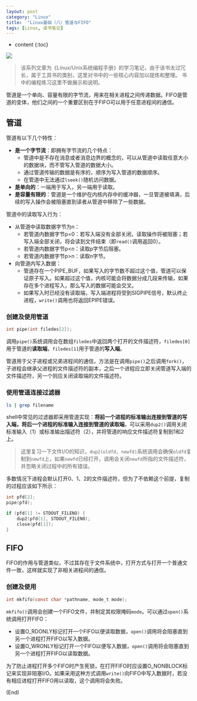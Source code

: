 ```yaml
---
layout: post
category: "Linux"
title:  "Linux基础（八）管道与FIFO"
tags: [Linux, 读书笔记]
---
```


* content
{:toc}

![](https://picsum.photos/800/300/?image=155)

> 该系列文章为《Linux/Unix系统编程手册》的学习笔记，由于该书太过冗长，属于工具书的类别，这里对书中的一些核心内容加以提炼和整理。
> 书中的编程练习这里不做展示和说明。





管道是一个单向、容量有限的字节流，用来在相关进程之间传递数据。FIFO是管道的变体，他们之间的一个重要区别在于FIFO可以用于任意进程间的通信。

## 管道

管道有以下几个特性：
+ **是一个字节流**：即拥有字节流的几个特点：
    - 管道中是不存在消息或者消息边界的概念的，可以从管道中读取任意大小的数据块，而不管写入管道的数据大小。
    - 通过管道传输的数据是有序的，顺序为写入管道的数据顺序。
    - 在管道中无法通过`lseek()`随机访问数据。
+ **是单向的**：一端用于写入，另一端用于读取。
+ **是容量有限的**：管道是一个维护在内核内存中的缓冲器，一旦管道被填满，后续的写入操作会被阻塞直到读者从管道中移除了一些数据。

管道中的读取写入行为：
+ 从管道中读取数据字节为n：
    - 若管道内数据字节p=0：若写入端没有全部关闭，读取操作将被阻塞；若写入端全部关闭，将会读到文件结束（即`read()`调用返回0）。
    - 若管道内数据字节p<n：读取p字节后阻塞。
    - 若管道内数据字节p>n：读取n字节。
+ 向管道内写入数据：
    - 管道存在一个PIPE_BUF，如果写入的字节数不超过这个值，管道可以保证原子写入。如果超过这个值，内核可能会将数据分成几段来传输，如果存在多个进程写入，那么写入的数据可能会交叉。
    - 如果写入时已经没有读取端，写入端进程将受到SIGPIPE信号，默认终止进程，`write()`调用也将返回EPIPE错误。

### 创建及使用管道
```c
int pipe(int filedes[2]);
```
调用`pipe()`系统调用会在数组`filedes`中返回两个打开的文件描述符，`filedes[0]`用于管道的**读取端**，`filedes[1]`用于管道的**写入端**。

管道用于父子进程或兄弟进程间的通信，方法是在调用`pipe()`之后调用`fork()`，子进程会继承父进程的文件描述符的副本，之后一个进程应立即关闭管道写入端的文件描述符，另一个则应关闭读取端的文件描述符。

### 使用管道连接过滤器
```sh
ls | grep filename
```
shell中常见的过滤器即采用管道实现：**将前一个进程的标准输出连接到管道的写入端，将后一个进程的标准输入连接到管道的读取端**，可以采用`dup2()`调用关闭标准输入（1）或标准输出描述符（2），并将管道的响应文件描述符复制到1和2上。
> 这里复习一下文件I/O的知识，`dup2(oldfd, newfd)`系统调用会确保`oldfd`复制到`newfd`上，如果`newfd`已经打开，调用会关闭`newfd`所指的文件描述符，并忽略关闭过程中的所有错误。

多数情况下进程会默认打开0、1、2的文件描述符，但为了不依赖这个前提，复制的过程应该如下所示：
```c
int pfd[2];
pipe(pfd);

if (pfd[1] != STDOUT_FILENO) {
    dup2(pfd[1], STDOUT_FILENO);
    close(pfd[1]);
}
```

## FIFO
FIFO的作用与管道类似，不过其存在于文件系统中，打开方式与打开一个普通文件一致，这样就实现了非相关进程间的通信。

### 创建及使用
```c
int mkfifo(const char *pathname, mode_t mode);
```
`mkfifo()`调用会创建一个FIFO文件，并制定其权限掩码`mode`。可以通过`open()`系统调用打开FIFO：
- 设置O_RDONLY标记打开一个FIFO以便读取数据，`open()`调用将会阻塞直到另一个进程打开FIFO以写入数据。
- 设置O_WRONLY标记打开一个FIFO以便写入数据，`open()`调用将会阻塞直到另一个进程打开FIFO以读取数据。

为了防止进程打开多个FIFO时产生死锁，在打开FIFO时应设置O_NONBLOCK标记来实现非阻塞I/O。如果采用这种方式调用`write()`向FIFO中写入数据时，若没有相应进程打开FIFO用以读取，这个调用将会失败。


(End)
